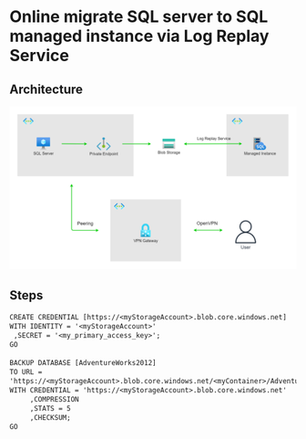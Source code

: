 # Online migrate SQL server to SQL managed instance via Log Replay Service

## Architecture
![img](../docs/architecture/online-migration-to-managed-instance.png)

## Steps
```
CREATE CREDENTIAL [https://<myStorageAccount>.blob.core.windows.net] WITH IDENTITY = '<myStorageAccount>'  
 ,SECRET = '<my_primary_access_key>'; 
GO

BACKUP DATABASE [AdventureWorks2012]
TO URL = 'https://<myStorageAccount>.blob.core.windows.net/<myContainer>/AdventureWorks2012.bak'
WITH CREDENTIAL = 'https://<myStorageAccount>.blob.core.windows.net'
     ,COMPRESSION
     ,STATS = 5
     ,CHECKSUM;
GO
```